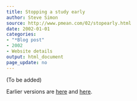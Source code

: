 ```yaml
---
title: Stopping a study early
author: Steve Simon
source: http://www.pmean.com/02/stopearly.html
date: 2002-01-01
categories:
- "*Blog post"
- 2002
- Website details
output: html_document
page_update: no
---
```


(To be added)

<!---More--->

Earlier versions are [here][sim1] and [here][sim2].

[sim1]: http://www.pmean.com/02/stopearly.html
[sim2]: http://new.pmean.com/can-i-stop-early/
